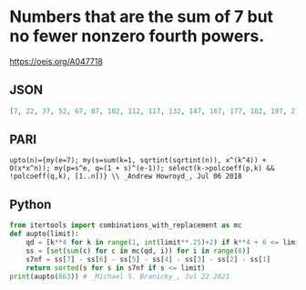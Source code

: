 # Numbers that are the sum of 7 but no fewer nonzero fourth powers\.
https://oeis.org/A047718
## JSON
```JSON
[7, 22, 37, 52, 67, 87, 102, 112, 117, 132, 147, 167, 177, 182, 197, 212, 227, 242, 247, 262, 277, 292, 307, 322, 327, 342, 352, 357, 372, 387, 402, 407, 417, 422, 437, 452, 467, 482, 487, 502, 517, 532, 547, 562, 567, 577, 582, 592, 597, 612, 631, 646, 662]
```
## PARI
```PARI
upto(n)={my(e=7); my(s=sum(k=1, sqrtint(sqrtint(n)), x^(k^4)) + O(x*x^n)); my(p=s^e, q=(1 + s)^(e-1)); select(k->polcoeff(p,k) && !polcoeff(q,k), [1..n])} \\ _Andrew Howroyd_, Jul 06 2018
```
## Python
```Python
from itertools import combinations_with_replacement as mc
def aupto(limit):
    qd = [k**4 for k in range(1, int(limit**.25)+2) if k**4 + 6 <= limit]
    ss = [set(sum(c) for c in mc(qd, i)) for i in range(8)]
    s7nf = ss[7] - ss[6] - ss[5] - ss[4] - ss[3] - ss[2] - ss[1]
    return sorted(s for s in s7nf if s <= limit)
print(aupto(663)) # _Michael S. Branicky_, Jul 22 2021
```
